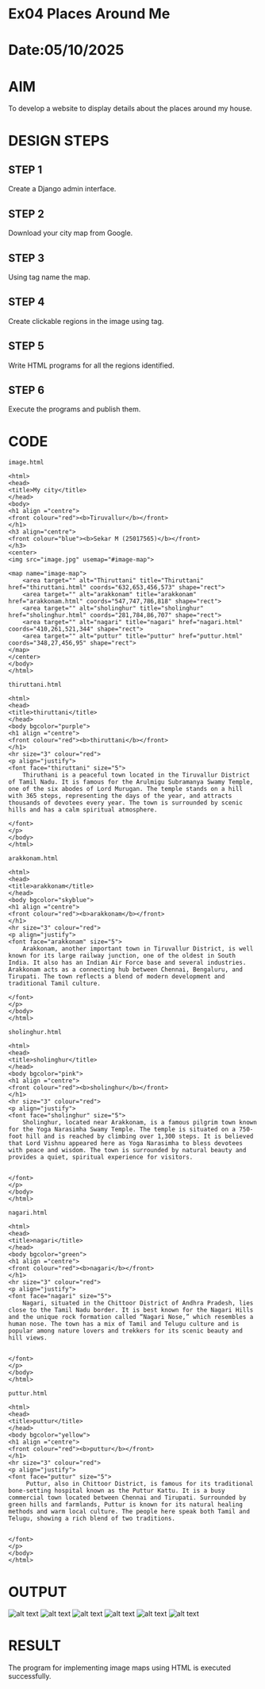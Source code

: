 # Ex04 Places Around Me
# Date:05/10/2025
# AIM
To develop a website to display details about the places around my house.

# DESIGN STEPS
## STEP 1
Create a Django admin interface.

## STEP 2
Download your city map from Google.

## STEP 3
Using <map> tag name the map.

## STEP 4
Create clickable regions in the image using <area> tag.

## STEP 5
Write HTML programs for all the regions identified.

## STEP 6
Execute the programs and publish them.

# CODE
```
image.html

<html>
<head>
<title>My city</title>
</head>
<body>
<h1 align ="centre">
<front colour="red"><b>Tiruvallur</b></front>
</h1>
<h3 align="centre">
<front colour="blue"><b>Sekar M (25017565)</b></front>
</h3>
<center>
<img src="image.jpg" usemap="#image-map">

<map name="image-map">
    <area target="" alt="Thiruttani" title="Thiruttani" href="thiruttani.html" coords="632,653,456,573" shape="rect">
    <area target="" alt="arakkonam" title="arakkonam" href="arakkonam.html" coords="547,747,786,818" shape="rect">
    <area target="" alt="sholinghur" title="sholinghur" href="sholinghur.html" coords="281,784,86,707" shape="rect">
    <area target="" alt="nagari" title="nagari" href="nagari.html" coords="410,261,521,344" shape="rect">
    <area target="" alt="puttur" title="puttur" href="puttur.html" coords="348,27,456,95" shape="rect">
</map>
</center>
</body>
</html>

thiruttani.html

<html>
<head>
<title>thiruttani</title>
</head>
<body bgcolor="purple">
<h1 align ="centre">
<front colour="red"><b>thiruttani</b></front>
</h1>
<hr size="3" colour="red">
<p align="justify">
<font face="thiruttani" size="5">
    Thiruthani is a peaceful town located in the Tiruvallur District of Tamil Nadu. It is famous for the Arulmigu Subramanya Swamy Temple, one of the six abodes of Lord Murugan. The temple stands on a hill with 365 steps, representing the days of the year, and attracts thousands of devotees every year. The town is surrounded by scenic hills and has a calm spiritual atmosphere.

</font>
</p>
</body>
</html>

arakkonam.html

<html>
<head>
<title>arakkonam</title>
</head>
<body bgcolor="skyblue">
<h1 align ="centre">
<front colour="red"><b>arakkonam</b></front>
</h1>
<hr size="3" colour="red">
<p align="justify">
<font face="arakkonam" size="5">
    Arakkonam, another important town in Tiruvallur District, is well known for its large railway junction, one of the oldest in South India. It also has an Indian Air Force base and several industries. Arakkonam acts as a connecting hub between Chennai, Bengaluru, and Tirupati. The town reflects a blend of modern development and traditional Tamil culture.

</font>
</p>
</body>
</html>

sholinghur.html

<html>
<head>
<title>sholinghur</title>
</head>
<body bgcolor="pink">
<h1 align ="centre">
<front colour="red"><b>sholinghur</b></front>
</h1>
<hr size="3" colour="red">
<p align="justify">
<font face="sholinghur" size="5">
    Sholinghur, located near Arakkonam, is a famous pilgrim town known for the Yoga Narasimha Swamy Temple. The temple is situated on a 750-foot hill and is reached by climbing over 1,300 steps. It is believed that Lord Vishnu appeared here as Yoga Narasimha to bless devotees with peace and wisdom. The town is surrounded by natural beauty and provides a quiet, spiritual experience for visitors.


</font>
</p>
</body>
</html>

nagari.html

<html>
<head>
<title>nagari</title>
</head>
<body bgcolor="green">
<h1 align ="centre">
<front colour="red"><b>nagari</b></front>
</h1>
<hr size="3" colour="red">
<p align="justify">
<font face="nagari" size="5">
    Nagari, situated in the Chittoor District of Andhra Pradesh, lies close to the Tamil Nadu border. It is best known for the Nagari Hills and the unique rock formation called “Nagari Nose,” which resembles a human nose. The town has a mix of Tamil and Telugu culture and is popular among nature lovers and trekkers for its scenic beauty and hill views.


</font>
</p>
</body>
</html>

puttur.html

<html>
<head>
<title>puttur</title>
</head>
<body bgcolor="yellow">
<h1 align ="centre">
<front colour="red"><b>puttur</b></front>
</h1>
<hr size="3" colour="red">
<p align="justify">
<font face="puttur" size="5">
     Puttur, also in Chittoor District, is famous for its traditional bone-setting hospital known as the Puttur Kattu. It is a busy commercial town located between Chennai and Tirupati. Surrounded by green hills and farmlands, Puttur is known for its natural healing methods and warm local culture. The people here speak both Tamil and Telugu, showing a rich blend of two traditions.


</font>
</p>
</body>
</html>
```

# OUTPUT

![alt text](<Screenshot 2025-10-05 220939.png>) 
![alt text](<Screenshot 2025-10-05 221007.png>) 
![alt text](<Screenshot 2025-10-05 221028.png>) 
![alt text](<Screenshot 2025-10-05 221052.png>) 
![alt text](<Screenshot 2025-10-05 221102.png>) 
![alt text](<Screenshot 2025-10-05 221112.png>)

# RESULT
The program for implementing image maps using HTML is executed successfully.
